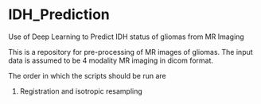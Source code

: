 # IDH_Prediction
Use of Deep Learning to Predict IDH status of gliomas from MR Imaging

This is a repository for pre-processing of MR images of gliomas.
The input data is assumed to be 4 modality MR imaging in dicom format.

The order in which the scripts should be run are
1) Registration and isotropic resampling 
